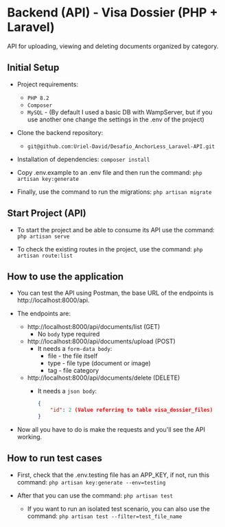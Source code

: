 # Backend (API) - Visa Dossier (PHP + Laravel)

API for uploading, viewing and deleting documents organized by category.

## Initial Setup

- Project requirements:
    - `PHP 8.2`
    - `Composer`
    - `MySQL` - (By default I used a basic DB with WampServer, but if you use another one change the settings in the .env of the project)

- Clone the backend repository:
    - `git@github.com:Uriel-David/Desafio_AnchorLess_Laravel-API.git`

- Installation of dependencies: `composer install`

- Copy .env.example to an .env file and then run the command: `php artisan key:generate`

- Finally, use the command to run the migrations: `php artisan migrate`

## Start Project (API)

- To start the project and be able to consume its API use the command: `php artisan serve`

- To check the existing routes in the project, use the command: `php artisan route:list`

## How to use the application

- You can test the API using Postman, the base URL of the endpoints is http://localhost:8000/api.

- The endpoints are:
    - http://localhost:8000/api/documents/list (GET)
        - No `body` type required
    - http://localhost:8000/api/documents/upload (POST)
        - It needs a `form-data body`:
            - file - the file itself
            - type - file type (document or image)
            - tag - file category
    - http://localhost:8000/api/documents/delete (DELETE)
        - It needs a `json body`:

            ```json
            {
                "id": 2 (Value referring to table visa_dossier_files)
            }
            ```

- Now all you have to do is make the requests and you'll see the API working.

## How to run test cases

- First, check that the .env.testing file has an APP_KEY, if not, run this command: `php artisan key:generate --env=testing`

- After that you can use the command: `php artisan test`
    - If you want to run an isolated test scenario, you can also use the command: `php artisan test --filter=test_file_name`
